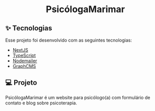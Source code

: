 <h1 align="center">PsicólogaMarimar</h1>

## ✨ Tecnologias

Esse projeto foi desenvolvido com as seguintes tecnologias:

- [NextJS](https://nextjs.org/)
- [TypeScript](https://www.typescriptlang.org/)
- [Nodemailer](https://nodemailer.com/about/)
- [GraphCMS](https://graphcms.com/)

## 💻 Projeto

PsicólogaMarimar é um website para psicólogo(a) com formulário de contato e blog sobre psicoterapia.


